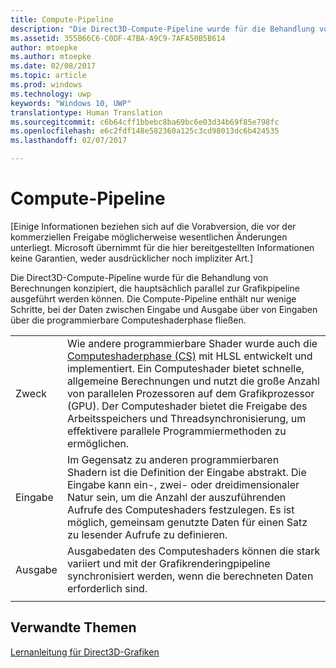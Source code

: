 ```yaml
---
title: Compute-Pipeline
description: "Die Direct3D-Compute-Pipeline wurde für die Behandlung von Berechnungen konzipiert, die hauptsächlich parallel zur Grafikpipeline ausgeführt werden können."
ms.assetid: 355B66C6-C0DF-47BA-A9C9-7AFA50B5B614
author: mtoepke
ms.author: mtoepke
ms.date: 02/08/2017
ms.topic: article
ms.prod: windows
ms.technology: uwp
keywords: "Windows 10, UWP"
translationtype: Human Translation
ms.sourcegitcommit: c6b64cff1bbebc8ba69bc6e03d34b69f85e798fc
ms.openlocfilehash: e6c2fdf148e582360a125c3cd98013dc6b424535
ms.lasthandoff: 02/07/2017

---
```


# <a name="compute-pipeline"></a>Compute-Pipeline


\[Einige Informationen beziehen sich auf die Vorabversion, die vor der kommerziellen Freigabe möglicherweise wesentlichen Änderungen unterliegt. Microsoft übernimmt für die hier bereitgestellten Informationen keine Garantien, weder ausdrücklicher noch impliziter Art.\]


Die Direct3D-Compute-Pipeline wurde für die Behandlung von Berechnungen konzipiert, die hauptsächlich parallel zur Grafikpipeline ausgeführt werden können. Die Compute-Pipeline enthält nur wenige Schritte, bei der Daten zwischen Eingabe und Ausgabe über von Eingaben über die programmierbare Computeshaderphase fließen.

| | |
|-|-|
|Zweck|Wie andere programmierbare Shader wurde auch die [Computeshaderphase (CS)](compute-shader-stage--cs-.md) mit HLSL entwickelt und implementiert. Ein Computeshader bietet schnelle, allgemeine Berechnungen und nutzt die große Anzahl von parallelen Prozessoren auf dem Grafikprozessor (GPU). Der Computeshader bietet die Freigabe des Arbeitsspeichers und Threadsynchronisierung, um effektivere parallele Programmiermethoden zu ermöglichen.|
|Eingabe|Im Gegensatz zu anderen programmierbaren Shadern ist die Definition der Eingabe abstrakt. Die Eingabe kann ein-, zwei- oder dreidimensionaler Natur sein, um die Anzahl der auszuführenden Aufrufe des Computeshaders festzulegen. Es ist möglich, gemeinsam genutzte Daten für einen Satz zu lesender Aufrufe zu definieren.|
|Ausgabe|Ausgabedaten des Computeshaders können die stark variiert und mit der Grafikrenderingpipeline synchronisiert werden, wenn die berechneten Daten erforderlich sind.|
| | |




<!---
<table>
<colgroup>
<col width="50%" />
<col width="50%" />
</colgroup>
<tbody>
<tr class="odd">
<td align="left">Purpose</td>
<td align="left">Like other programmable shaders, [Compute Shader (CS) stage](#compute-shader-stage--cs-.md) is designed and implemented with HLSL. A compute shader provides high-speed general purpose computing and takes advantage of the large numbers of parallel processors on the graphics processing unit (GPU). The compute shader provides memory sharing and thread synchronization features to allow more effective parallel programming methods.</td>
</tr>
<tr class="even">
<td align="left">Input</td>
<td align="left">Unlike other programmable shaders, the definition of input is abstract. The input can be one, two or three-dimensional in nature, determining the number of invocations of the compute shader to execute. It is possible to define shared data for one set of invocations to read.</td>
</tr>
<tr class="odd">
<td align="left">Output</td>
<td align="left">Output data from the compute shader, which can be highly varied, can be synchronized with the graphics rendering pipeline when the computed data is required.</td>
</tr>
</tbody>
</table>
-->

## <a name="span-idrelated-topicsspanrelated-topics"></a><span id="related-topics"></span>Verwandte Themen


[Lernanleitung für Direct3D-Grafiken](index.md)

 

 

